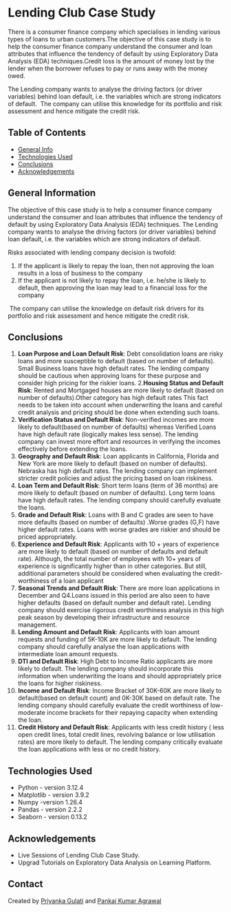 # Lending Club Case Study
There is a consumer finance company which specialises in lending various types of loans to urban customers.The objective of this case study is to help the consumer finance company understand the consumer and loan attributes that influence the tendency of default by using Exploratory Data Analysis (EDA) techniques.Credit loss is the amount of money lost by the lender when the borrower refuses to pay or runs away with the money owed. 

The Lending company wants to analyse the driving factors (or driver variables) behind loan default, i.e. the variables which are strong indicators of default.  The company can utilise this knowledge for its portfolio and risk assessment and hence mitigate the credit risk. 

## Table of Contents
* [General Info](#general-information)
* [Technologies Used](#technologies-used)
* [Conclusions](#conclusions)
* [Acknowledgements](#acknowledgements)

## General Information
The objective of this case study is to help a consumer finance company understand the consumer and loan attributes that influence the tendency of default by using Exploratory Data Analysis (EDA) techniques.
The Lending company wants to analyse the driving factors (or driver variables) behind loan default, i.e. the variables which are strong indicators of default. 

Risks associated with lending company decision is twofold:
1. If the applicant is likely to repay the loan, then not approving the loan results in a loss of business to the company
2. If the applicant is not likely to repay the loan, i.e. he/she is likely to default, then approving the loan may lead to a financial loss for the company

 The company can utilise the knowledge on default risk drivers for its portfolio and risk assessment and hence mitigate the credit risk. 

## Conclusions
1. **Loan Purpose and Loan Default Risk**: Debt consolidation loans are risky loans and more susceptible to default (based on number of defaults). Small Business loans have high default rates. The lending company should be cautious when approving loans for these purpose and consider high pricing for the riskier loans.
2.**Housing Status and Default Risk**: Rented and Mortgaged houses are more likely to default (based on number of defaults).Other category has high default rates This fact needs to be taken into account when underwriting the loans and careful credit analysis and pricing should be done when extending such loans.
3. **Verification Status and Default Risk**: Non-verified incomes are more likely to default(based on number of defaults) whereas Verified Loans have high default rate (logically makes less sense). The lending company can invest more effort and resources in verifying the incomes effectively before extending the loans.
4. **Geography and Default Risk**: Loan applicants in California, Florida and New York are more likely to default (based on number of defaults). Nebraska has high default rates. The lending company can implement stricter credit policies and adjust the pricing based on loan riskiness.
5. **Loan Term and Default Risk**: Short term loans (term of 36 months) are more likely to default (based on number of defaults). Long term loans have high default rates. The lending company should carefully evaluate the loans.
6. **Grade and Default Risk**: Loans with B and C grades are seen to have more defaults (based on number of defaults) .Worse grades (G,F) have higher default rates. Loans with worse grades are riskier and should be priced appropriately.
7. **Experience and Default Risk**: Applicants with 10 + years of experience are more likely to default (based on number of defaults and default rate). Although, the total number of employees with 10+ years of experience is significantly higher than in other categories. But still, additional parameters should be considered when evaluating the credit-worthiness of a loan applicant
8. **Seasonal Trends and Default Risk**: There are more loan applications in December and Q4.Loans issued in this period are also seen to have higher defaults (based on default number and default rate). Lending company should exercise rigorous credit worthiness analysis in this high peak season by developing their infrastructure and resource management.
9. **Lending Amount and Default Risk**: Applicants with loan amount requests and funding of 5K-10K are more likely to default. The lending company should carefully analyse the loan applications with intermediate loan amount requests.
10. **DTI and Default Risk**: High Debt to Income Ratio applicants are more likely to default. The lending company should incorporate this information when underwriting the loans and should appropriately price the loans for higher riskiness.
11. **Income and Default Risk**: Income Bracket of 30K-60K are more likely to default(based on default count) and 0K-30K based on default rate. The lending company should carefully evaluate the credit worthiness of low-moderate income brackets for their repaying capacity when extending the loan.
12. **Credit History and Default Risk**: Applicants with less credit history ( less open credit lines, total credit lines, revolving balance or low utilisation rates) are more likely to default. The lending company critically evaluate the loan applications with less or no credit history.

## Technologies Used
- Python - version 3.12.4
- Matplotlib - version 3.9.2
- Numpy -version 1.26.4
- Pandas - version 2.2.2
- Seaborn - version 0.13.2

## Acknowledgements
- Live Sessions of Lending Club Case Study.
- Upgrad Tutorials on Exploratory Data Analysis on Learning Platform.

## Contact
Created by [Priyanka Gulati](https://github.com/pgulati9) and [Pankaj Kumar Agrawal](https://github.com/pankaj8blr)
